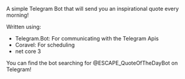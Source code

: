 A simple Telegram Bot that will send you an inspirational quote every morning!

Written using:
  - Telegram.Bot: For communicating with the Telegram Apis
  - Coravel: For scheduling
  - net core 3
  
 You can find the bot searching for @ESCAPE_QuoteOfTheDayBot on Telegram!

